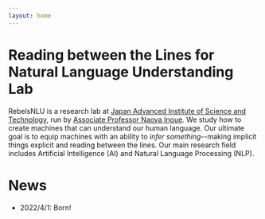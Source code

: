 ```yaml
---
layout: home
---
```


<link rel="stylesheet" type="text/css" href="css/style.css" />


# Reading between the Lines for Natural Language Understanding Lab

RebelsNLU is a research lab at <a href="https://www.jaist.ac.jp/english/">Japan Advanced Institute of Science and Technology</a>, run by <a href="https://naoya-i.github.io/">Associate Professor Naoya Inoue</a>.
We study how to create machines that can understand our human language.
Our ultimate goal is to equip machines with an ability to *infer something*--making implicit things explicit and reading between the lines.
Our main research field includes Artificial Intelligence (AI) and Natural Language Processing (NLP).


# News

- 2022/4/1: Born!
